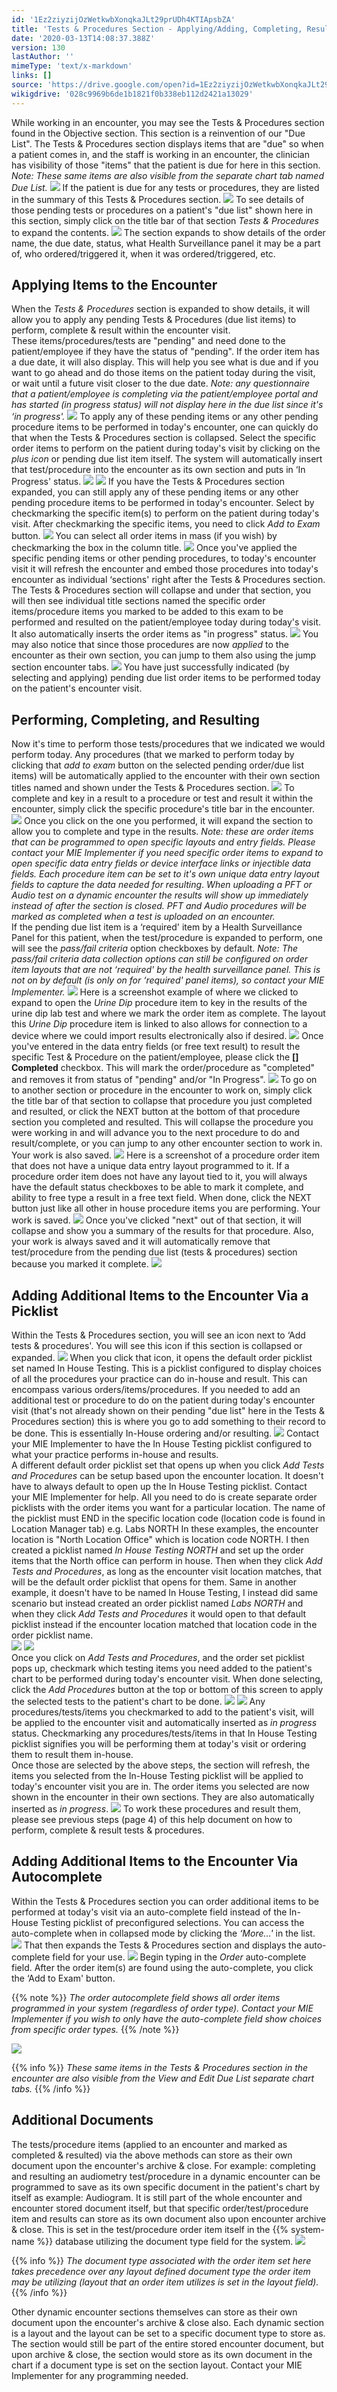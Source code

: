 ```yaml
---
id: '1Ez2ziyzijOzWetkwbXonqkaJLt29prUDh4KTIApsbZA'
title: 'Tests & Procedures Section - Applying/Adding, Completing, Resulting'
date: '2020-03-13T14:08:37.388Z'
version: 130
lastAuthor: ''
mimeType: 'text/x-markdown'
links: []
source: 'https://drive.google.com/open?id=1Ez2ziyzijOzWetkwbXonqkaJLt29prUDh4KTIApsbZA'
wikigdrive: '028c9969b6de1b1821f0b338eb112d2421a13029'
---
```

While working in an encounter, you may see the Tests & Procedures section found in the Objective section. This section is a reinvention of our "Due List". The Tests & Procedures section displays items that are "due" so when a patient comes in, and the staff is working in an encounter, the clinician has visibility of those "items" that the patient is due for here in this section. *Note: These same items are also visible from the separate chart tab named Due List.*
![](../tests-and-procedures-section-applying-adding-completing-resulting.assets/044109e1acf07da43e78a43476b88d41.png)
If the patient is due for any tests or procedures, they are listed in the summary of this Tests & Procedures section.
![](../tests-and-procedures-section-applying-adding-completing-resulting.assets/ee9ed7a17ca99f2c754518f4b6b45635.png)
To see details of those pending tests or procedures on a patient's "due list" shown here in this section, simply click on the title bar of that section *Tests & Procedures* to expand the contents.
![](../tests-and-procedures-section-applying-adding-completing-resulting.assets/d07e59504bc2b61a12466f0bdfb17628.png)
The section expands to show details of the order name, the due date, status, what Health Surveillance panel it may be a part of, who ordered/triggered it, when it was ordered/triggered, etc.

## Applying Items to the Encounter

When the *Tests & Procedures* section is expanded to show details, it will allow you to apply any pending Tests & Procedures (due list items) to perform, complete & result within the encounter visit.  
These items/procedures/tests are "pending" and need done to the patient/employee if they have the status of "pending". If the order item has a due date, it will also display. This will help you see what is due and if you want to go ahead and do those items on the patient today during the visit, or wait until a future visit closer to the due date. *Note: any questionnaire that a patient/employee is completing via the patient/employee portal and has started (in progress status) will not display here in the due list since it's ‘in progress'.*
![](../tests-and-procedures-section-applying-adding-completing-resulting.assets/9b5ecd5d60ae12f7fd2cc5ed237dbd3a.png)
To apply any of these pending items or any other pending procedure items to be performed in today's encounter, one can quickly do that when the Tests & Procedures section is collapsed. Select the specific order items to perform on the patient during today's visit by clicking on the *plus icon* or pending due list item itself. The system will automatically insert that test/procedure into the encounter as its own section and puts in ‘In Progress' status.
![](../tests-and-procedures-section-applying-adding-completing-resulting.assets/33f8d5b5c72c573c4fe83a6eac32a862.png)
![](../tests-and-procedures-section-applying-adding-completing-resulting.assets/27222361f54192ad9890f726b3b70852.png)
If you have the Tests & Procedures section expanded, you can still apply any of these pending items or any other pending procedure items to be performed in today's encounter. Select by checkmarking the specific item(s) to perform on the patient during today's visit. After checkmarking the specific items, you need to click *Add to Exam* button.
![](../tests-and-procedures-section-applying-adding-completing-resulting.assets/303b8fb7185cdcdd19abf9aa100879f6.png)
You can select all order items in mass (if you wish) by checkmarking the box in the column title.
![](../tests-and-procedures-section-applying-adding-completing-resulting.assets/16afee0008f47f496fdf8855c8a153fd.png)
Once you've applied the specific pending items or other pending procedures, to today's encounter visit it will refresh the encounter and embed those procedures into today's encounter as individual ‘sections' right after the Tests & Procedures section.  
The Tests & Procedures section will collapse and under that section, you will then see individual title sections named the specific order items/procedure items you marked to be added to this exam to be performed and resulted on the patient/employee today during today's visit. It also automatically inserts the order items as "in progress" status.
![](../tests-and-procedures-section-applying-adding-completing-resulting.assets/27222361f54192ad9890f726b3b70852.png)
You may also notice that since those procedures are now *applied* to the encounter as their own section, you can jump to them also using the jump section encounter tabs.
![](../tests-and-procedures-section-applying-adding-completing-resulting.assets/1df4e64c3a255573eec43940b58e9b4a.png)
You have just successfully indicated (by selecting and applying) pending due list order items to be performed today on the patient's encounter visit.

## Performing, Completing, and Resulting

Now it's time to perform those tests/procedures that we indicated we would perform today. Any procedures (that we marked to perform today by clicking that *add to exam* button on the selected pending order/due list items) will be automatically applied to the encounter with their own section titles named and shown under the Tests & Procedures section.
![](../tests-and-procedures-section-applying-adding-completing-resulting.assets/169626cfb7f0fb6327bf2397e4d4c4c5.png)
To complete and key in a result to a procedure or test and result it within the encounter, simply click the specific procedure's title bar in the encounter.
![](../tests-and-procedures-section-applying-adding-completing-resulting.assets/618c78711c5e3c8f3e512df7d3979ea6.png)
Once you click on the one you performed, it will expand the section to allow you to complete and type in the results. *Note: these are order items that can be programmed to open specific layouts and entry fields. Please contact your MIE Implementer if you need specific order items to expand to open specific data entry fields or device interface links or injectible data fields.* *Each procedure item can be set to it's own unique data entry layout fields to capture the data needed for resulting*. *When uploading a PFT or Audio test on a dynamic encounter the results will show up immediately instead of after the section is closed. PFT and Audio procedures will be marked as completed when a test is uploaded on an encounter.*  
If the pending due list item is a ‘required' item by a Health Surveillance Panel for this patient, when the test/procedure is expanded to perform, one will see the *pass/fail criteria* option checkboxes by default. *Note: The pass/fail criteria data collection options can still be configured on order item layouts that are not ‘required' by the health surveillance panel. This is not on by default (is only on for ‘required' panel items), so contact your MIE Implementer.*
![](../tests-and-procedures-section-applying-adding-completing-resulting.assets/957ab761f4eb411b5643cfc51e500f47.png)
Here is a screenshot example of where we clicked to expand to open the *Urine Dip* procedure item to key in the results of the urine dip lab test and where we mark the order item as complete. The layout this *Urine Dip* procedure item is linked to also allows for connection to a device where we could import results electronically also if desired.
![](../tests-and-procedures-section-applying-adding-completing-resulting.assets/6ec61417d3b1cc8a2b79b49951031c6a.png)
Once you've entered in the data entry fields (or free text result) to result the specific Test & Procedure on the patient/employee, please click the **[] Completed** checkbox. This will mark the order/procedure as "completed" and removes it from status of "pending" and/or "In Progress".
![](../tests-and-procedures-section-applying-adding-completing-resulting.assets/8562effa397365bce5af3e1b46853768.png)
To go on to another section or procedure in the encounter to work on, simply click the title bar of that section to collapse that procedure you just completed and resulted, or click the NEXT button at the bottom of that procedure section you completed and resulted. This will collapse the procedure you were working in and will advance you to the next procedure to do and result/complete, or you can jump to any other encounter section to work in. Your work is also saved.
![](../tests-and-procedures-section-applying-adding-completing-resulting.assets/194720ba2f9c7b195147accb8aba75b0.png)
Here is a screenshot of a procedure order item that does not have a unique data entry layout programmed to it. If a procedure order item does not have any layout tied to it, you will always have the default status checkboxes to be able to mark it complete, and ability to free type a result in a free text field. When done, click the NEXT button just like all other in house procedure items you are performing. Your work is saved.
![](../tests-and-procedures-section-applying-adding-completing-resulting.assets/a8717d5d33b67c2f9d7413eaf8d0aa18.png)
Once you've clicked "next" out of that section, it will collapse and show you a summary of the results for that procedure. Also, your work is always saved and it will automatically remove that test/procedure from the pending due list (tests & procedures) section because you marked it complete.
![](../tests-and-procedures-section-applying-adding-completing-resulting.assets/bbb927163bdd650597792440a116fb13.png)

## Adding Additional Items to the Encounter Via a Picklist

Within the Tests & Procedures section, you will see an icon next to ‘Add tests & procedures'. You will see this icon if this section is collapsed or expanded.
![](../tests-and-procedures-section-applying-adding-completing-resulting.assets/91d7d728e69b6838e495a8762c5df86f.png)
When you click that icon, it opens the default order picklist set named In House Testing. This is a picklist configured to display choices of all the procedures your practice can do in-house and result. This can encompass various orders/items/procedures. If you needed to add an additional test or procedure to do on the patient during today's encounter visit (that's not already shown on their pending "due list" here in the Tests & Procedures section) this is where you go to add something to their record to be done. This is essentially In-House ordering and/or resulting.
![](../tests-and-procedures-section-applying-adding-completing-resulting.assets/95af27affd97c76520a99df4e8dc1a68.png)
Contact your MIE Implementer to have the In House Testing picklist configured to what your practice performs in-house and results.  
A different default order picklist set that opens up when you click *Add Tests and Procedures* can be setup based upon the encounter location. It doesn't have to always default to open up the In House Testing picklist. Contact your MIE Implementer for help. All you need to do is create separate order picklists with the order items you want for a particular location. The name of the picklist must END in the specific location code (location code is found in Location Manager tab) e.g. Labs NORTH In these examples, the encounter location is "North Location Office" which is location code NORTH. I then created a picklist named *In House Testing NORTH* and set up the order items that the North office can perform in house. Then when they click *Add Tests and Procedures*, as long as the encounter visit location matches, that will be the default order picklist that opens for them. Same in another example, it doesn't have to be named In House Testing, I instead did same scenario but instead created an order picklist named *Labs NORTH* and when they click *Add Tests and Procedures* it would open to that default picklist instead if the encounter location matched that location code in the order picklist name.  
![](../tests-and-procedures-section-applying-adding-completing-resulting.assets/c631c70c2f58b0a5e6428f791c1d3333.png) ![](../tests-and-procedures-section-applying-adding-completing-resulting.assets/c8d0ed57c23182785d5689d498fa02de.png)  
Once you click on *Add Tests and Procedures*, and the order set picklist pops up, checkmark which testing items you need added to the patient's chart to be performed during today's encounter visit. When done selecting, click the *Add Procedures* button at the top or bottom of this screen to apply the selected tests to the patient's chart to be done.
![](../tests-and-procedures-section-applying-adding-completing-resulting.assets/6b243f4c8e38f3b4e18719547ca2c381.png)
![](../tests-and-procedures-section-applying-adding-completing-resulting.assets/07e8dcd3ca73c34c0408d3e492d03b2d.png)
Any procedures/tests/items you checkmarked to add to the patient's visit, will be applied to the encounter visit and automatically inserted as *in progress* status. Checkmarking any procedures/tests/items in that In House Testing picklist signifies you will be performing them at today's visit or ordering them to result them in-house.  
Once those are selected by the above steps, the section will refresh, the items you selected from the In-House Testing picklist will be applied to today's encounter visit you are in. The order items you selected are now shown in the encounter in their own sections. They are also automatically inserted as *in progress*.
![](../tests-and-procedures-section-applying-adding-completing-resulting.assets/a8939b01ac241eb925fc03bd6dbae4f6.png)
To work these procedures and result them, please see previous steps (page 4) of this help document on how to perform, complete & result tests & procedures.

## Adding Additional Items to the Encounter Via Autocomplete

Within the Tests & Procedures section you can order additional items to be performed at today's visit via an auto-complete field instead of the In-House Testing picklist of preconfigured selections. You can access the auto-complete when in collapsed mode by clicking the *‘More…'* in the list.
![](../tests-and-procedures-section-applying-adding-completing-resulting.assets/bdf0bf3768cb52c1f41310f2e9f6d878.png)
That then expands the Tests & Procedures section and displays the auto-complete field for your use.
![](../tests-and-procedures-section-applying-adding-completing-resulting.assets/202a85a2b2f6fb9b2118c39e6e70de89.png)
Begin typing in the *Order* auto-complete field. After the order item(s) are found using the auto-complete, you click the ‘Add to Exam' button.

{{% note %}}
*The order autocomplete field shows all order items programmed in your system (regardless of order type). Contact your MIE Implementer if you wish to only have the auto-complete field show choices from specific order types.*
{{% /note %}}

![](../tests-and-procedures-section-applying-adding-completing-resulting.assets/c0c1f21f1e8e95ebf087fe222137b5d0.png)

{{% info %}}
*These same items in the Tests & Procedures section in the encounter are also visible from the View and Edit Due List separate chart tabs.*
{{% /info %}}

## Additional Documents

The tests/procedure items (applied to an encounter and marked as completed & resulted) via the above methods can store as their own document upon the encounter's archive & close. For example: completing and resulting an audiometry test/procedure in a dynamic encounter can be programmed to save as its own specific document in the patient's chart by itself as example: Audiogram. It is still part of the whole encounter and encounter stored document itself, but that specific order/test/procedure item and results can store as its own document also upon encounter archive & close. This is set in the test/procedure order item itself in the {{% system-name %}} database utilizing the document type field for the system.
![](../tests-and-procedures-section-applying-adding-completing-resulting.assets/3e72d853643473e97e571204050744ec.png)

{{% info %}}
*The document type associated with the order item set here takes precedence over any layout defined document type the order item may be utilizing (layout that an order item utilizes is set in the layout field).*
{{% /info %}}

Other dynamic encounter sections themselves can store as their own document upon the encounter's archive & close also. Each dynamic section is a layout and the layout can be set to a specific document type to store as. The section would still be part of the entire stored encounter document, but upon archive & close, the section would store as its own document in the chart if a document type is set on the section layout. Contact your MIE Implementer for any programming needed.
